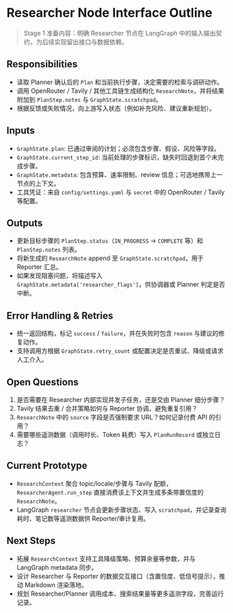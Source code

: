 # Researcher Node Interface Outline

> Stage 1 准备内容：明确 Researcher 节点在 LangGraph 中的输入输出契约，为后续实现留出接口与数据依赖。

## Responsibilities
- 读取 Planner 确认后的 `Plan` 和当前执行步骤，决定需要的检索与调研动作。
- 调用 OpenRouter / Tavily / 其他工具链生成结构化 `ResearchNote`，并将结果附加到 `PlanStep.notes` 与 `GraphState.scratchpad`。
- 根据反馈或失败情况，向上游写入状态（例如补充风险、建议重新规划）。

## Inputs
- `GraphState.plan`: 已通过审阅的计划；必须包含步骤、假设、风险等字段。
- `GraphState.current_step_id`: 当前处理的步骤标识，缺失时回退到首个未完成步骤。
- `GraphState.metadata`: 包含预算、速率限制、review 信息；可选地携带上一节点的上下文。
- 工具凭证：来自 `config/settings.yaml` 与 `secret` 中的 OpenRouter / Tavily 等配置。

## Outputs
- 更新目标步骤的 `PlanStep.status`（`IN_PROGRESS` → `COMPLETE` 等）和 `PlanStep.notes` 列表。
- 将新生成的 `ResearchNote` append 至 `GraphState.scratchpad`，用于 Reporter 汇总。
- 如果发现阻塞问题，将描述写入 `GraphState.metadata['researcher_flags']`，供协调器或 Planner 判定是否中断。

## Error Handling & Retries
- 统一返回结构，标记 `success` / `failure`，并在失败时包含 `reason` 与建议的修复动作。
- 支持调用方根据 `GraphState.retry_count` 或配置决定是否重试、降级或请求人工介入。

## Open Questions
1. 是否需要在 Researcher 内部实现并发子任务，还是交由 Planner 细分步骤？
2. Tavily 结果去重 / 合并策略如何与 Reporter 协调，避免重复引用？
3. `ResearchNote` 中的 `source` 字段是否强制要求 URL？如何记录付费 API 的引用？
4. 需要哪些遥测数据（调用时长、Token 耗费）写入 `PlanRunRecord` 或独立日志？

## Current Prototype
- `ResearchContext` 聚合 topic/locale/步骤与 Tavily 配额，`ResearcherAgent.run_step` 直接消费该上下文并生成多条带置信度的 `ResearchNote`。
- LangGraph `researcher` 节点会更新步骤状态、写入 `scratchpad`，并记录查询耗时、笔记数等遥测数据供 Reporter/审计复用。

## Next Steps
- 拓展 `ResearchContext` 支持工具降级策略、预算余量等参数，并与 LangGraph metadata 同步。
- 设计 Researcher 与 Reporter 的数据交互接口（含置信度、低信号提示），推动 Markdown 渲染落地。
- 规划 Researcher/Planner 调用成本、搜索结果量等更多遥测字段，完善运行记录。
